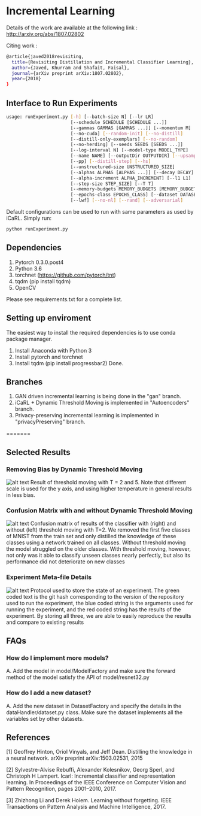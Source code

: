 # Incremental Learning
Details of the work are available at the following link : http://arxiv.org/abs/1807.02802

Citing work : 
``` bash 
@article{javed2018revisiting,
  title={Revisiting Distillation and Incremental Classifier Learning},
  author={Javed, Khurram and Shafait, Faisal},
  journal={arXiv preprint arXiv:1807.02802},
  year={2018}
}
``` 
## Interface to Run Experiments

``` bash
usage: runExperiment.py [-h] [--batch-size N] [--lr LR]
                        [--schedule SCHEDULE [SCHEDULE ...]]
                        [--gammas GAMMAS [GAMMAS ...]] [--momentum M]
                        [--no-cuda] [--random-init] [--no-distill]
                        [--distill-only-exemplars] [--no-random]
                        [--no-herding] [--seeds SEEDS [SEEDS ...]]
                        [--log-interval N] [--model-type MODEL_TYPE]
                        [--name NAME] [--outputDir OUTPUTDIR] [--upsampling]
                        [--pp] [--distill-step] [--hs]
                        [--unstructured-size UNSTRUCTURED_SIZE]
                        [--alphas ALPHAS [ALPHAS ...]] [--decay DECAY]
                        [--alpha-increment ALPHA_INCREMENT] [--l1 L1]
                        [--step-size STEP_SIZE] [--T T]
                        [--memory-budgets MEMORY_BUDGETS [MEMORY_BUDGETS ...]]
                        [--epochs-class EPOCHS_CLASS] [--dataset DATASET]
                        [--lwf] [--no-nl] [--rand] [--adversarial]
```

Default configurations can be used to run with same parameters as used by iCaRL. 
Simply run:
``` bash
python runExperiment.py
```
## Dependencies 

1. Pytorch 0.3.0.post4
2. Python 3.6 
3. torchnet (https://github.com/pytorch/tnt) 
4. tqdm (pip install tqdm)
5. OpenCV 

Please see requirements.txt for a complete list. 

## Setting up enviroment 
The easiest way to install the required dependencies is to use conda package manager. 
1. Install Anaconda with Python 3
2. Install pytorch and torchnet 
3. Install tqdm (pip install progressbar2)
Done. 

## Branches
1. GAN driven incremental learning is being done in the "gan" branch.
2. iCaRL + Dynamic Threshold Moving is implemented in "Autoencoders" branch.
3. Privacy-preserving incremental learning is implemented in "privacyPreserving" branch.

=======
## Selected Results 
### Removing Bias by Dynamic Threshold Moving
![alt text](https://github.com/Khurramjaved96/incremental-learning/blob/autoencoders/images/thresholdmoving.png "Dynamic Threshold Moving on MNIST")
Result of threshold moving with T = 2 and 5. Note that different scale is used for
the y axis, and using higher temperature in general results in less bias.

### Confusion Matrix with and without Dynamic Threshold Moving
![alt text](https://github.com/Khurramjaved96/incremental-learning/blob/autoencoders/images/confusion.png "Dynamic Threshold Moving Confusion Matrix")
Confusion matrix of results of the classifier with (right) and without (left) threshold
moving with T=2. We removed the first five classes of MNIST from the train set and only
distilled the knowledge of these classes using a network trained on all classes. Without
threshold moving the model struggled on the older classes. With threshold moving, however,
not only was it able to classify unseen classes nearly perfectly, but also its performance did
not deteriorate on new classes
### Experiment Meta-file Details
![alt text](https://github.com/Khurramjaved96/incremental-learning/blob/autoencoders/images/protocol.png "Dynamic Threshold Moving Confusion Matrix")
Protocol used to store the state of an experiment. The green coded text is the git hash corresponding to the version of the repository used to run the experiment, the blue coded string is the arguments used for running the experiment, and the red coded string has the results of the experiment. By storing all three, we are able to easily reproduce the results and compare to existing results

## FAQs
### How do I implement more models? 
A. Add the model in model/ModelFactory and make sure the forward method of the model satisfy the API of model/resnet32.py
### How do I add a new dataset? 
A. Add the new dataset in DatasetFactory and specify the details in the dataHandler/dataset.py class. Make sure the dataset implements all the variables set by other datasets. 

## References
[1] Geoffrey Hinton, Oriol Vinyals, and Jeff Dean. Distilling the knowledge in a neural network. arXiv preprint arXiv:1503.02531, 2015

[2] Sylvestre-Alvise Rebuffi, Alexander Kolesnikov, Georg Sperl, and Christoph H Lampert. Icarl: Incremental classifier and representation learning. In Proceedings of the IEEE Conference on Computer Vision and Pattern Recognition, pages 2001–2010, 2017.

[3] Zhizhong Li and Derek Hoiem. Learning without forgetting. IEEE Transactions on Pattern Analysis and Machine Intelligence, 2017.
